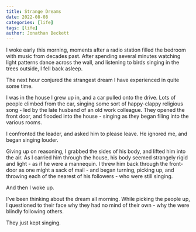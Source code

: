 ```yaml
---
title: Strange Dreams
date: 2022-08-08
categories: [life]
tags: [life]
author: Jonathan Beckett
---
```


I woke early this morning, moments after a radio station filled the bedroom with music from decades past. After spending several minutes watching light patterns dance across the wall, and listening to birds singing in the trees outside, I fell back asleep.

The next hour conjured the strangest dream I have experienced in quite some time.

I was in the house I grew up in, and a car pulled onto the drive. Lots of people climbed from the car, singing some sort of happy-clappy religious song - led by the late husband of an old work colleague. They opened the front door, and flooded into the house - singing as they began filing into the various rooms.

I confronted the leader, and asked him to please leave. He ignored me, and began singing louder.

Giving up on reasoning, I grabbed the sides of his body, and lifted him into the air. As I carried him through the house, his body seemed strangely rigid and light - as if he were a mannequin. I threw him back through the front-door as one might a sack of mail - and began turning, picking up, and throwing each of the nearest of his followers - who were still singing.

And then I woke up.

I've been thinking about the dream all morning. While picking the people up, I questioned to their face why they had no mind of their own - why the were blindly following others.

They just kept singing.